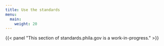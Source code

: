 ```yaml
---
title: Use the standards
menu:
  main:
    weight: 20
---
```

{{< panel "This section of standards.phila.gov is a work-in-progress." >}}
